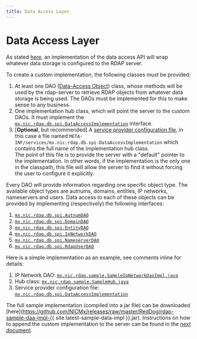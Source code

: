 ```yaml
---
title: Data Access Layer
---
```


# Data Access Layer

As stated [here](intro.html#option-1-development-of-a-dai), an implementation of the data access API will wrap whatever data storage is configured to the RDAP server.

To create a custom implementation, the following classes must be provided:

1. At least one DAO ([Data-Access Object](https://en.wikipedia.org/wiki/Data_access_object)) class, whose methods will be used by the rdap-server to retrieve RDAP objects from whatever data storage is being used. The DAOs must be implemented for this to make sense to any business.
2. One implementation hub class, which will point the server to the custom DAOs. It must implement the [`mx.nic.rdap.db.spi.DataAccessImplementation`](https://github.com/NICMx/rdap-data-access-api/blob/master/src/main/java/mx/nic/rdap/db/spi/DataAccessImplementation.java) interface.
3. [**Optional**, but recommended] A [service provider configuration file](https://docs.oracle.com/javase/tutorial/ext/basics/spi.html#register-service-providers), in this case a file named `META-INF/services/mx.nic.rdap.db.spi.DataAccessImplementation` which contains the full name of the implementation hub class.  
   The point of this file is to provide the server with a "default" pointer to the implementation. In other words, if the implementation is the only one in the classpath, this file will allow the server to find it without forcing the user to configure it explicitly.

Every DAO will provide information regarding one specific object type. The available object types are autnums, domains, entities, IP networks, nameservers and users. Data access to each of these objects can be provided by implementing (respectively) the following interfaces:

1. [`mx.nic.rdap.db.spi.AutnumDAO`](https://github.com/NICMx/rdap-data-access-api/blob/master/src/main/java/mx/nic/rdap/db/spi/AutnumDAO.java)
2. [`mx.nic.rdap.db.spi.DomainDAO`](https://github.com/NICMx/rdap-data-access-api/blob/master/src/main/java/mx/nic/rdap/db/spi/DomainDAO.java)
3. [`mx.nic.rdap.db.spi.EntityDAO`](https://github.com/NICMx/rdap-data-access-api/blob/master/src/main/java/mx/nic/rdap/db/spi/EntityDAO.java)
4. [`mx.nic.rdap.db.spi.IpNetworkDAO`](https://github.com/NICMx/rdap-data-access-api/blob/master/src/main/java/mx/nic/rdap/db/spi/IpNetworkDAO.java)
5. [`mx.nic.rdap.db.spi.NameserverDAO`](https://github.com/NICMx/rdap-data-access-api/blob/master/src/main/java/mx/nic/rdap/db/spi/NameserverDAO.java)
6. [`mx.nic.rdap.db.spi.RdapUserDAO`](https://github.com/NICMx/rdap-data-access-api/blob/master/src/main/java/mx/nic/rdap/db/spi/RdapUserDAO.java)

Here is a simple implementation as an example, see comments inline for details:

1. IP Network DAO: [`mx.nic.rdap.sample.SampleIpNetworkDaoImpl.java`](sample-code/SampleIpNetworkDaoImpl.java)
2. Hub class: [`mx.nic.rdap.sample.SampleHub.java`](sample-code/SampleHub.java)
3. Service provider configuration file: [`mx.nic.rdap.db.spi.DataAccessImplementation`](sample-code/mx.nic.rdap.db.spi.DataAccessImplementation)

The full sample implementation (compiled into a jar file) can be downloaded [here](https://github.com/NICMx/releases/raw/master/RedDog/rdap-sample-daa-impl-{{ site.latest-sample-data-impl }}.jar). Instructions on how to append the custom implementation to the server can be found in the [next document](server-install-option-1.html).

